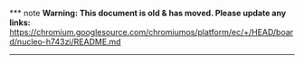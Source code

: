 *** note
**Warning: This document is old & has moved.  Please update any links:**<br>
https://chromium.googlesource.com/chromiumos/platform/ec/+/HEAD/board/nucleo-h743zi/README.md
***

